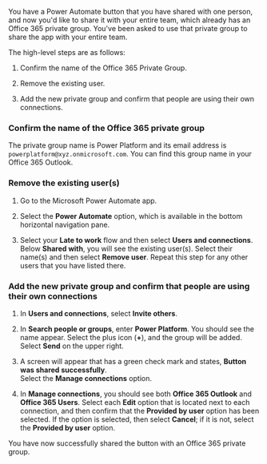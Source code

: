 You have a Power Automate button that you have shared with one 
person, and now you'd like to share it with your entire team, which
already has an Office 365 private group. You've been asked to use that
private group to share the app with your entire team.

The high-level steps are as follows:

1.  Confirm the name of the Office 365 Private Group.

1.  Remove the existing user.

1.  Add the new private group and confirm that people are using their own connections.

### Confirm the name of the Office 365 private group

The private group name is Power Platform and its email address is
```powerplatform@xyz.onmicrosoft.com```. You can find this group name in
your Office 365 Outlook.

### Remove the existing user(s)

1.  Go to the Microsoft Power Automate app.

1.  Select the **Power Automate** option, which is available in the bottom
    horizontal navigation pane.

1.  Select your **Late to work** flow and then select **Users and
    connections**. Below **Shared with**, you will see the existing
    user(s). Select their name(s) and then select **Remove user**. Repeat this step 
    for any other users that you have listed there.

### Add the new private group and confirm that people are using their own connections

1.  In **Users and connections**, select **Invite others**.

1.  In **Search people or groups**, enter **Power Platform**. You
    should see the name appear. Select the plus icon (**+**), and the group will be added.
    Select **Send** on the upper right.

1.  A screen will appear that has a green check mark and
    states, **Button was shared successfully**.  
    Select the **Manage connections** option.

1.  In **Manage connections**, you should see both **Office 365 Outlook** and
    **Office 365 Users**. 
    Select each **Edit** option that is located next to each connection, and then confirm that the 
    **Provided by user** option has been selected. 
    If the option is selected, then select **Cancel**; if it is not, select the 
    **Provided by user** option.

You have now successfully shared the button with an Office 365 private group.
